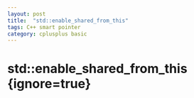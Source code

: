 ```yaml
---
layout: post
title:  "std::enable_shared_from_this"
tags: C++ smart pointer 
category: cplusplus basic 
---
```


# std::enable_shared_from_this {ignore=true}


